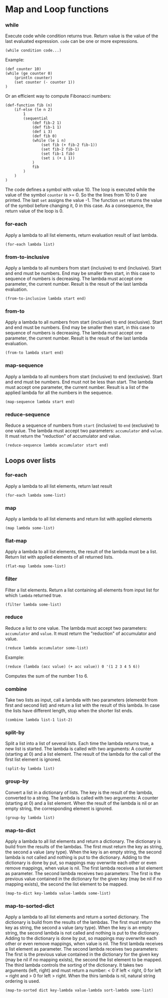 # Map and Loop functions

### while
Execute code while condition returns true. Return value is the value of the last evaluated expression.
`code` can be one or more expressions. 
```
(while condition code...)
```
Example:
```
(def counter 10)
(while (ge counter 0) 
	(println counter)
	(set counter (- counter 1))
)
```

Or an efficient way to compute Fibonacci numbers: 
```
(def-function fib (n)
	(if-else (le n 2)
		1
		(sequential 
			(def fib-2 1)
			(def fib-1 1)
			(def i 3)
			(def fib 0)
			(while (le i n)
				(set fib (+ fib-2 fib-1))
				(set fib-2 fib-1)
				(set fib-1 fib)
				(set i (+ i 1))
			)
			fib
		)
	)
)
```


The code defines a symbol with value 10. The loop is executed while the value of the symbol `counter` is >= 0. 
So the the lines from 10 to 0 are printed.  The last `set` assigns the value -1. The function `set` returns the 
value of the symbol before changing it, 0 in this case. As a consequence, the return value of the loop is 0.

### for-each
Apply a lambda to all list elements, return evaluation result of last lambda.
```
(for-each lambda list)
```

### from-to-inclusive
Apply a lambda to all numbers from start (inclusive) to end (inclusive). Start and end must be numbers.
End may be smaller then start, in this case to sequence of numbers is decreasing.
The lambda must accept one parameter, the current number.
Result is the result of the last lambda evaluation.
```
(from-to-inclusive lambda start end)
```

### from-to
Apply a lambda to all numbers from start (inclusive) to end (exclusive). Start and end must be numbers.
End may be smaller then start, in this case to sequence of numbers is decreasing.
The lambda must accept one parameter, the current number.
Result is the result of the last lambda evaluation.
```
(from-to lambda start end)
```

### map-sequence
Apply a lambda to all numbers from start (inclusive) to end (exclusive). Start and end must be numbers.
End must not be less than start.
The lambda must accept one parameter, the current number.
Result is a list of the applied lambda for all the numbers in the sequence.
```
(map-sequence lambda start end)
```

### reduce-sequence
Reduce a sequence of numbers from `start` (inclusive) to `end` (exclusive) to one value. The lambda must accept two parameters: 
`accumulator` and `value`. It must return the "reduction" of accumulator and value.
```
(reduce-sequence lambda accumulator start end)
```

## Loops over lists

### for-each
Apply a lambda to all list elements, return last result
```
(for-each lambda some-list)
```

### map
Apply a lambda to all list elements and return list with applied elements
```
(map lambda some-list)
```

### flat-map
Apply a lambda to all list elements, the result of the lambda must be a list. Return list with applied elements of all returned lists.
```
(flat-map lambda some-list)
```

### filter
Filter a list elements. Return a list containing all elements from input list for which `lambda` returned true.
```
(filter lambda some-list)
```

### reduce
Reduce a list to one value. The lambda must accept two parameters: 
`accumulator` and `value`. It must return the \"reduction\" of accumulator and value.
```
(reduce lambda accumulator some-list)
```
Example:
```
(reduce (lambda (acc value) (+ acc value)) 0 '(1 2 3 4 5 6))
```
Computes the sum of the number 1 to 6.

### combine
Take two lists as input, call a lambda with two parameters (elemenbt from first and second list)
and return a list with the result of this lambda. In case the lists have different
length, stop when the shorter list ends.

```
(combine lambda list-1 list-2)
```

### split-by
Split a list into a list of several lists. Each time the lambda returns true, a new list is started.
The lambda is called with two arguments: A counter (starting at 0) and a list element. The result
of the lambda for the call of the first list element is ignored. 

```
(split-by lambda list)
```

### group-by
Convert a list in a dictionary of lists. The key is the result of the lambda, converted to a string.
The lambda is called with two arguments: A counter (starting at 0) and a list element. When the 
result of the lambda is nil or an empty string, the corresponding element is ignored.

```
(group-by lambda list)
```

### map-to-dict
Apply a lambda to all list elements and return a dictionary. The dictionary is build from the results
of the lambdas. The first must return the key as string, the second a value (any type). 
When the key is an empty string, the second lambda is not called and nothing is put to the dictionary.
Adding to the dictionary is done by put, so mappings may overwrite each other or even remove mappings,
when value is nil.
The first lambda receives a list element as parameter.
The second lambda receives two parameters: The first is the previous value contained in the dictionary for the given
key (may be nil if no mapping exists), the second the list element to be mapped.
```
(map-to-dict key-lambda value-lambda some-list)
```

### map-to-sorted-dict
Apply a lambda to all list elements and return a sorted dictionary. The dictionary is build from the results
of the lambdas. The first must return the key as string, the second a value (any type). 
When the key is an empty string, the second lambda is not called and nothing is put to the dictionary.
Adding to the dictionary is done by put, so mappings may overwrite each other or even remove mappings,
when value is nil.
The first lambda receives a list element as parameter.
The second lambda receives two parameters: The first is the previous value contained in the dictionary for the given
key (may be nil if no mapping exists), the second the list element to be mapped.
The third lambda controls the sorting of the dictionary. It takes two arguments (left, right) and must return a number:
< 0 if left < right, 0 for left = right and > 0 for left > right. When the thirs lambda is nil, natural string ordering
is used. 
```
(map-to-sorted dict key-lambda value-lambda sort-lambda some-list)
```

